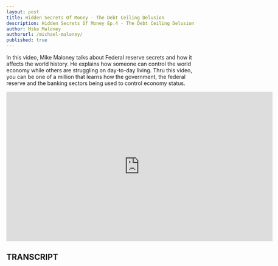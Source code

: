 ```yaml
---
layout: post
title: Hidden Secrets Of Money - The Debt Ceiling Delusion
description: Hidden Secrets Of Money Ep.4 - The Debt Ceiling Delusion
author: Mike Maloney
authorurl: /michael-maloney/
published: true
---
```


<p>In this video, Mike Maloney talks about Federal reserve secrets and how it affects the world history. He explains how someone can control the world economy while others are struggling on day-to-day living. Thru this video, you can be one of a million that learns how the government, the federal reserve and the banking sectors being used to control economy status.</p>

<iframe width="700" height="394" src="https://www.youtube.com/embed/iFDe5kUUyT0" frameborder="0" allowfullscreen></iframe>

<h2>TRANSCRIPT</h2>
